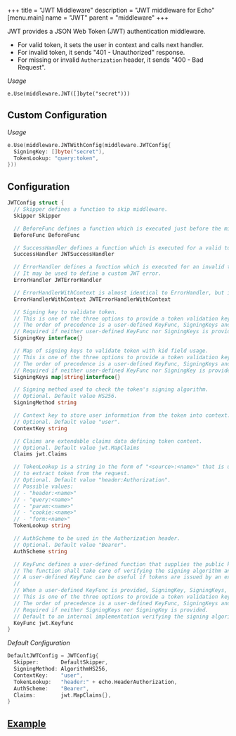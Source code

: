 +++
title = "JWT Middleware"
description = "JWT middleware for Echo"
[menu.main]
  name = "JWT"
  parent = "middleware"
+++

JWT provides a JSON Web Token (JWT) authentication middleware.

- For valid token, it sets the user in context and calls next handler.
- For invalid token, it sends "401 - Unauthorized" response.
- For missing or invalid `Authorization` header, it sends "400 - Bad Request".

*Usage*

`e.Use(middleware.JWT([]byte("secret")))`

## Custom Configuration

*Usage*

```go
e.Use(middleware.JWTWithConfig(middleware.JWTConfig{
  SigningKey: []byte("secret"),
  TokenLookup: "query:token",
}))
```

## Configuration

```go
JWTConfig struct {
  // Skipper defines a function to skip middleware.
  Skipper Skipper

  // BeforeFunc defines a function which is executed just before the middleware.
  BeforeFunc BeforeFunc

  // SuccessHandler defines a function which is executed for a valid token.
  SuccessHandler JWTSuccessHandler

  // ErrorHandler defines a function which is executed for an invalid token.
  // It may be used to define a custom JWT error.
  ErrorHandler JWTErrorHandler

  // ErrorHandlerWithContext is almost identical to ErrorHandler, but it's passed the current context.
  ErrorHandlerWithContext JWTErrorHandlerWithContext

  // Signing key to validate token.
  // This is one of the three options to provide a token validation key.
  // The order of precedence is a user-defined KeyFunc, SigningKeys and SigningKey.
  // Required if neither user-defined KeyFunc nor SigningKeys is provided.
  SigningKey interface{}

  // Map of signing keys to validate token with kid field usage.
  // This is one of the three options to provide a token validation key.
  // The order of precedence is a user-defined KeyFunc, SigningKeys and SigningKey.
  // Required if neither user-defined KeyFunc nor SigningKey is provided.
  SigningKeys map[string]interface{}

  // Signing method used to check the token's signing algorithm.
  // Optional. Default value HS256.
  SigningMethod string

  // Context key to store user information from the token into context.
  // Optional. Default value "user".
  ContextKey string

  // Claims are extendable claims data defining token content.
  // Optional. Default value jwt.MapClaims
  Claims jwt.Claims

  // TokenLookup is a string in the form of "<source>:<name>" that is used
  // to extract token from the request.
  // Optional. Default value "header:Authorization".
  // Possible values:
  // - "header:<name>"
  // - "query:<name>"
  // - "param:<name>"
  // - "cookie:<name>"
  // - "form:<name>"
  TokenLookup string

  // AuthScheme to be used in the Authorization header.
  // Optional. Default value "Bearer".
  AuthScheme string

  // KeyFunc defines a user-defined function that supplies the public key for a token validation.
  // The function shall take care of verifying the signing algorithm and selecting the proper key.
  // A user-defined KeyFunc can be useful if tokens are issued by an external party.
  //
  // When a user-defined KeyFunc is provided, SigningKey, SigningKeys, and SigningMethod are ignored.
  // This is one of the three options to provide a token validation key.
  // The order of precedence is a user-defined KeyFunc, SigningKeys and SigningKey.
  // Required if neither SigningKeys nor SigningKey is provided.
  // Default to an internal implementation verifying the signing algorithm and selecting the proper key.
  KeyFunc jwt.Keyfunc
}
```

*Default Configuration*

```go
DefaultJWTConfig = JWTConfig{
  Skipper:       DefaultSkipper,
  SigningMethod: AlgorithmHS256,
  ContextKey:    "user",
  TokenLookup:   "header:" + echo.HeaderAuthorization,
  AuthScheme:    "Bearer",
  Claims:        jwt.MapClaims{},
}
```

## [Example](/cookbook/jwt)
